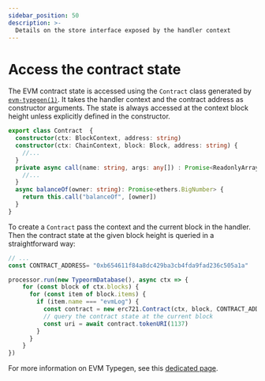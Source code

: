 ```yaml
---
sidebar_position: 50
description: >-
  Details on the store interface exposed by the handler context
---
```


# Access the contract state

The EVM contract state is accessed using the `Contract` class generated by [`evm-typegen(1)`](develop-a-squid/typegen/squid-evm-typegen). It takes the handler context and the contract address as constructor arguments. The state is always accessed at the context block height unless explicitly defined in the constructor.
```typescript title="src/abi/erc721.ts"
export class Contract  {
  constructor(ctx: BlockContext, address: string)
  constructor(ctx: ChainContext, block: Block, address: string) { 
    //...
  }
  private async call(name: string, args: any[]) : Promise<ReadonlyArray<any>>  {
    //...
  }
  async balanceOf(owner: string): Promise<ethers.BigNumber> {
    return this.call("balanceOf", [owner])
  }
}
```

To create a `Contract` pass the context and the current block in the handler. Then the contract state at the given block height is queried in a straightforward way:

```ts
// ...
const CONTRACT_ADDRESS= "0xb654611f84a8dc429ba3cb4fda9fad236c505a1a"

processor.run(new TypeormDatabase(), async ctx => {
    for (const block of ctx.blocks) { 
      for (const item of block.items) {
        if (item.name === "evmLog") {
          const contract = new erc721.Contract(ctx, block, CONTRACT_ADDRESS);
          // query the contract state at the current block
          const uri = await contract.tokenURI(1137)
        }
      }
    }
})
```

For more information on EVM Typegen, see this [dedicated page](/develop-a-squid/typegen/squid-evm-typegen).